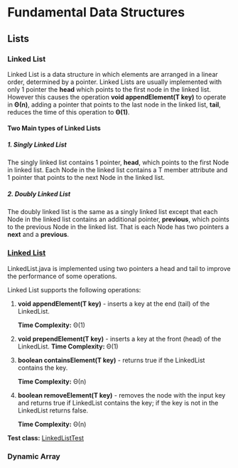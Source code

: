 # Fundamental Data Structures

## Lists

### Linked List
Linked List is a data structure in which elements are arranged in a linear order, determined by a pointer. 
Linked Lists are usually implemented with only  1 pointer the **head** which points to the first node in the linked list.
However this causes the operation **void appendElement(T key)** to operate in **Θ(n)**, adding a pointer that points to 
the last node in the linked list, **tail**, reduces the time of this operation to **Θ(1)**. 

#### Two Main types of Linked Lists

##### 1. Singly Linked List
The singly linked list contains 1 pointer, **head**, which points to the first Node in linked list. Each Node in the linked list contains 
a T member attribute and 1 pointer that points to the next Node in the linked list.
 
##### 2. Doubly Linked List
The doubly linked list is the same as a singly linked list except that each Node in the linked list contains an additional
pointer, **previous**, which points to the previous Node in the linked list. That is each Node has two pointers a **next** and
a **previous**.

### [Linked List](https://github.com/matthewddiaz/Data-Structures/blob/master/src/com/matthewddiaz/datastructures/linkedList/LinkedList.java)
LinkedList.java is implemented using two pointers a head and tail to improve the performance of some operations.

Linked List supports the following operations:

1) **void appendElement(T key)** - inserts a key at the end (tail) of the LinkedList.
    
    **Time Complexity:** Θ(1)

2) **void prependElement(T key)** - inserts a key at the front (head) of the LinkedList.
   **Time Complexity:** Θ(1)
   
3) **boolean containsElement(T key)** - returns true if the LinkedList contains the key.
   
   **Time Complexity:** Θ(n)

4) **boolean removeElement(T key)** - removes the node with the input key and returns true if LinkedList contains the key; 
if the key is not in the LinkedList returns false.
   
   **Time Complexity:** Θ(n)

**Test class:** [LinkedListTest](https://github.com/matthewddiaz/Data-Structures/blob/master/test/com/matthewddiaz/datastructures/linkedList/LinkedListTest.java)

### Dynamic Array

